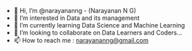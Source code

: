 - 👋 Hi, I’m @narayananng - (Narayanan N G)
- 👀 I’m interested in Data and its management
- 🌱 I’m currently learning Data Science and Machine Learning
- 💞️ I’m looking to collaborate on Data Learners and Coders...
- 📫 How to reach me : narayananng@gmail.com
